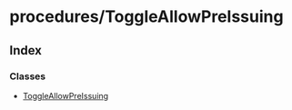 # procedures/ToggleAllowPreIssuing

## Index

### Classes

* [ToggleAllowPreIssuing](../classes/_procedures_toggleallowpreissuing_.toggleallowpreissuing.md)

